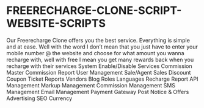 # FREERECHARGE-CLONE-SCRIPT-WEBSITE-SCRIPTS
Our Freerecharge Clone offers you the best service.  Everything is simple and at ease. Well with the word I don’t mean that you just have to enter your mobile number @ the website and choose for what amount you wanna recharge with, well with free I mean you get many rewards back when you recharge with their services
System
Enable/Disable Services
Commission Master
Commission Report
User Management
Sale/Agent Sales
Discount Coupon
Ticket
Reports
Vendors
Blog
Roles
Languages
Recharge Report
API Management
Markup Management
Commission Management
SMS Management
Email Management
Payment Gateway
Post Notice & Offers
Advertising
SEO
Currency
